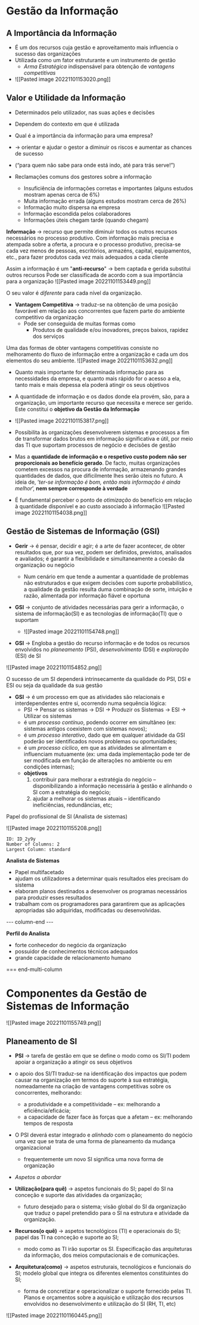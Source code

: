 # Gestão da Informação

## A Importância da Informação

- É um dos recursos cuja gestão e aproveitamento mais influencia o sucesso das organizações
- Utilizada como um fator estruturante e um instrumento de gestão
	- *Arma Estratégica* indispensável para obtenção de *vantagens competitivas*
- ![[Pasted image 20221101153020.png]]

## Valor e Utilidade da Informação

- Determinados pelo utilizador, nas suas ações e decisões
- Dependem do contexto em que é utilizada

- Qual é a importância da informação para uma empresa?
- → orientar e ajudar o gestor a diminuir os riscos e aumentar as chances de sucesso 
- (“para quem não sabe para onde está indo, até para trás serve!”)

- Reclamações comuns dos gestores sobre a informação
	- Insuficiência de informações corretas e importantes (alguns estudos mostram apenas cerca de 6%) 
	- Muita informação errada (alguns estudos mostram cerca de 26%) 
	- Informação muito dispersa na empresa
	- Informação escondida pelos colaboradores
	- Informações úteis chegam tarde (quando chegam)

**Informação** -> recurso que permite diminuir todos os outros recursos necessários no processo produtivo. Com informação mais precisa e atempada sobre a oferta, a procura e o processo produtivo, precisa-se cada vez menos de pessoas, escritórios, armazéns, capital, equipamentos, etc., para fazer produtos cada vez mais adequados a cada cliente

Assim a informação é um "**anti-recurso**" -> bem captada e gerida substitui outros recursos
Pode ser classificada de acordo com a sua importância para a organização
![[Pasted image 20221101153449.png]]

O seu valor é *diferente* para cada nível da organização.

- **Vantagem Competitiva** -> traduz-se na obtenção de uma posição favorável em relação aos concorrentes que fazem parte do ambiente competitivo da organização
	- Pode ser conseguida de muitas formas como
		- Produtos de qualidade e/ou inovadores, preços baixos, rapidez dos serviços

Uma das formas de obter vantagens competitivas consiste no melhoramento do fluxo de informação entre a organização e cada um dos elementos do seu ambiente.
![[Pasted image 20221101153632.png]]

- Quanto mais importante for determinada informação para as necessidades da empresa, e quanto mais rápido for o acesso a ela, tanto mais e mais depessa ela poderá atingir os seus objetivos
- A quantidade de informação e os dados donde ela provém, são, para a organização, um importante recurso que necessita e merece ser gerido. Este constitui o **objetivo da Gestão da Informação**
- ![[Pasted image 20221101153817.png]]

- Possibilita às organizações desenvolverem sistemas e processos a fim de transformar dados brutos em informação significativa e útil, por meio das TI que suportam processos de negócio e decisões de gestão
- Mas a **quantidade de informação e o respetivo custo podem não ser proporcionais ao benefício gerado**. De facto, muitas organizações cometem excessos na procura de informação, armazenando grandes quantidades de dados, que dificilmente lhes serão úteis no futuro. A ideia de, ‘*ter-se informação é bom, então mais informação é ainda melhor*’, **nem sempre corresponde à verdade**
- É fundamental perceber o ponto de *otimização* do benefício em relação à quantidade disponível e ao custo associado à informação
 ![[Pasted image 20221101154038.png]]

## Gestão de Sistemas de Informação (GSI)

- **Gerir** -> é pensar, decidir e agir; é a arte de fazer acontecer, de obter resultados que, por sua vez, podem ser definidos, previstos, analisados e avaliados; é garantir a flexibilidade e simultaneamente a coesão da organização ou negócio
	- Num cenário em que tende a aumentar a quantidade de problemas não estruturados e que exigem decisões com suporte probabilístico, a qualidade da gestão resulta duma combinação de sorte, intuição e razão, alimentada por informação fiável e oportuna
- **GSI** -> conjunto de atividades necessárias para gerir a informação, o sistema de informação(SI) e as tecnologias de informação(TI) que o suportam
	- ![[Pasted image 20221101154748.png]]

- **GSI** -> Engloba a gestão do recurso informação e de todos os recursos envolvidos no *planeamento* (PSI), *desenvolvimento* (DSI) e *exploração* (ESI) de SI

![[Pasted image 20221101154852.png]]

O sucesso de um SI dependerá intrinsecamente da qualidade do PSI, DSI e ESI ou seja da qualidade da sua gestão

- **GSI** -> é um processo em que as atividades são relacionais e interdependentes entre si, ocorrendo numa sequência lógica:
	- PSI -> Pensar os sistemas -> DSI -> Produzir os Sistemas -> ESI -> Utilizar os sistemas
	- é um *processo contínuo*, podendo ocorrer em simultâneo (ex: sistemas antigos coexistem com sistemas novos); 
	- é um *processo interativo*, dado que em qualquer atividade da GSI poderão ser identificados novos problemas ou oportunidades; 
	- é um *processo cíclico*, em que as atividades se alimentam e influenciam mutuamente (ex: uma dada implementação pode ter de ser modificada em função de alterações no ambiente ou em condições internas); 
	- **objetivos**
		1) contribuir para melhorar a estratégia do negócio – disponibilizando a informação necessária à gestão e alinhando o SI com a estratégia do negócio;
		2) ajudar a melhorar os sistemas atuais – identificando ineficiências, redundâncias, etc;

Papel do profissional de SI (Analista de sistemas)

![[Pasted image 20221101155208.png]]

```start-multi-column
ID: ID_2y9y
Number of Columns: 2
Largest Column: standard
```
**Analista de Sistemas**
- Papel multifacetado 
- ajudam os utilizadores a determinar quais resultados eles precisam do sistema 
- elaboram planos destinados a desenvolver os programas necessários para produzir esses resultados 
- trabalham com os programadores para garantirem que as aplicações apropriadas são adquiridas, modificadas ou desenvolvidas.

--- column-end ---

**Perfil do Analista**
- forte conhecedor do negócio da organização
- possuidor de conhecimentos técnicos adequados
- grande capacidade de relacionamento humano

=== end-multi-column

# Componentes da Gestão de Sistemas de Informação
![[Pasted image 20221101155749.png]]

## Planeamento de SI

- **PSI** -> tarefa de gestão em que se define o modo como os SI/TI podem apoiar a organização a atingir os seus objetivos
- o apoio dos SI/TI traduz-se na identificação dos impactos que podem causar na organização em termos do suporte à sua estratégia, nomeadamente na criação de vantagens competitivas sobre os concorrentes, melhorando: 
	- a produtividade e a competitividade – ex: melhorando a eficiência/eficácia; 
	- a capacidade de fazer face às forças que a afetam – ex: melhorando tempos de resposta
- O PSI deverá estar integrado e *alinhado* com o planeamento do negócio uma vez que se trata de uma forma de planeamento da mudança organizacional
	- frequentemente um novo SI significa uma nova forma de organização

- *Aspetos a abordar*
- **Utilização(para quê)** -> aspetos funcionais do SI; papel do SI na conceção e suporte das atividades da organização; 
	- futuro desejado para o sistema; visão global do SI da organização que traduz o papel pretendido para o SI na estrutura e atividade da organização.
- **Recursos(o quê)** -> aspetos tecnológicos (TI) e operacionais do SI; papel das TI na conceção e suporte ao SI; 
	- modo como as TI irão suportar os SI. Especificação das arquiteturas da informação, dos meios computacionais e de comunicações.
- **Arquitetura(como)** -> aspetos estruturais, tecnológicos e funcionais do SI; modelo global que integra os diferentes elementos constituintes do SI;
	- forma de concretizar e operacionalizar o suporte fornecido pelas TI. Planos e orçamentos sobre a aquisição e utilização dos recursos envolvidos no desenvolvimento e utilização do SI (RH, TI, etc)

![[Pasted image 20221101160445.png]]